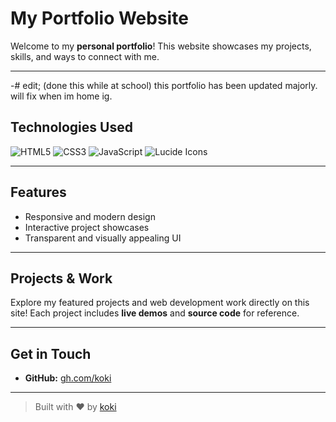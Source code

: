 #  My Portfolio Website

Welcome to my **personal portfolio**! This website showcases my projects, skills, and ways to connect with me.

---
-#  edit; (done this while at school) this portfolio has been updated majorly. will fix when im home ig.
##  Technologies Used
![HTML5](https://img.shields.io/badge/HTML5-E34F26?style=for-the-badge&logo=html5&logoColor=white) 
![CSS3](https://img.shields.io/badge/CSS3-1572B6?style=for-the-badge&logo=css3&logoColor=white)
![JavaScript](https://img.shields.io/badge/JavaScript-F7DF1E?style=for-the-badge&logo=javascript&logoColor=black)
![Lucide Icons](https://img.shields.io/badge/Lucide-000000?style=for-the-badge&logo=lucide&logoColor=white)

---

##  Features
- Responsive and modern design  
- Interactive project showcases  
- Transparent and visually appealing UI  

---

##  Projects & Work
Explore my featured projects and web development work directly on this site! Each project includes **live demos** and **source code** for reference.

---

##  Get in Touch 
- **GitHub:** [gh.com/koki](https://github.com/kokiqq)  

---

> Built with ❤️ by [koki](https://github.com/kokiqq)
